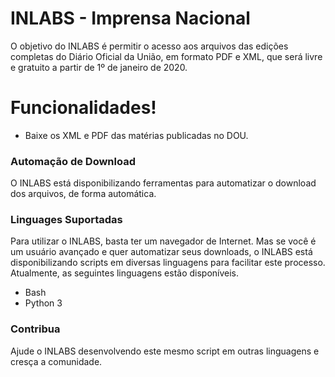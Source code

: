 # INLABS - Imprensa Nacional

O objetivo do INLABS é permitir o acesso aos arquivos das edições completas do Diário Oficial da União, em formato PDF e XML, que será livre e gratuito a partir de 1º de janeiro de 2020.

# Funcionalidades!

  - Baixe os XML e PDF das matérias publicadas no DOU.

### Automação de Download

O INLABS está disponibilizando ferramentas para automatizar o download dos arquivos, de forma automática.

### Linguages Suportadas
Para utilizar o INLABS, basta ter um navegador de Internet.
Mas se você é um usuário avançado e quer automatizar seus downloads, o INLABS está disponibilizando scripts em diversas linguagens para facilitar este processo.
Atualmente, as seguintes linguagens estão disponíveis.

 - Bash
 - Python 3


### Contribua
Ajude o INLABS desenvolvendo este mesmo script em outras linguagens e cresça a comunidade.

